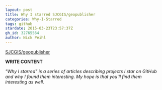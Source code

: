 ```yaml
---
layout: post
title: Why I starred SJCGIS/geopublisher
categories: Why-I-Starred
tags: github
stardate: 2015-03-23T23:57:37Z
gh_id: 32765564
author: Nick Peihl
---
```


[SJCGIS/geopublisher](star.repo.html_url)

**WRITE CONTENT**

*"Why I starred" is a series of articles describing projects I star on GitHub and why I found them interesting. My hope is that you'll find them interesting as well.*

